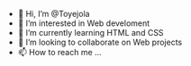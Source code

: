 - 👋 Hi, I’m @Toyejola
- 👀 I’m interested in Web develoment
- 🌱 I’m currently learning HTML and CSS
- 💞️ I’m looking to collaborate on Web projects
- 📫 How to reach me ...

<!---
Toyejola/Toyejola is a ✨ special ✨ repository because its `README.md` (this file) appears on your GitHub profile.
You can click the Preview link to take a look at your changes.
--->
